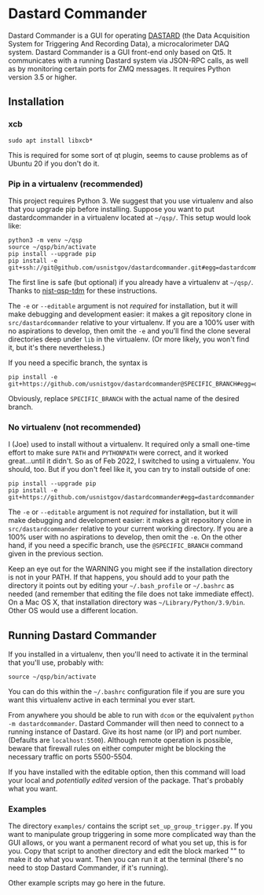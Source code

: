 # Dastard Commander
Dastard Commander is a GUI for operating [DASTARD](https://github.com/usnistgov/dastard) (the Data Acquisition System for Triggering And Recording Data), a microcalorimeter DAQ system. Dastard Commander is a GUI front-end only based on Qt5. It communicates with a running Dastard system via JSON-RPC calls, as well as by monitoring certain ports for ZMQ messages. It requires Python version 3.5 or higher.

## Installation

### xcb
```
sudo apt install libxcb*
```
This is required for some sort of qt plugin, seems to cause problems as of Ubuntu 20 if you don't do it.

### Pip in a virtualenv (recommended)
This project requires Python 3. We suggest that you use virtualenv and also that you upgrade pip before installing. Suppose you want to put dastardcommander in a virtualenv located at `~/qsp/`. This setup would look like:
```
python3 -m venv ~/qsp
source ~/qsp/bin/activate
pip install --upgrade pip
pip install -e git+ssh://git@github.com/usnistgov/dastardcommander.git#egg=dastardcommander
```

The first line is safe (but optional) if you already have a virtualenv at `~/qsp/`. Thanks to [nist-qsp-tdm](https://bitbucket.org/nist_microcal/nist-qsp-tdm/src/master/) for these instructions.

The `-e` or `--editable` argument is not _required_ for installation, but it will make debugging and development easier: it makes a git repository clone in `src/dastardcommander` relative to your virtualenv. If you are a 100% user with no aspirations to develop, then omit the `-e` and you'll find the clone several directories deep under `lib` in the virtualenv. (Or more likely, you won't find it, but it's there nevertheless.)

If you need a specific branch, the syntax is
```
pip install -e git+https://github.com/usnistgov/dastardcommander@SPECIFIC_BRANCH#egg=dastardcommander
```
Obviously, replace `SPECIFIC_BRANCH` with the actual name of the desired branch.

### No virtualenv (not recommended)
I (Joe) used to install without a virtualenv. It required only a small one-time effort to make sure `PATH` and `PYTHONPATH` were correct, and it worked great...until it didn't. So as of Feb 2022, I switched to using a virtualenv. You should, too. But if you don't feel like it, you can try to install outside of one:

```
pip install --upgrade pip
pip install -e git+https://github.com/usnistgov/dastardcommander#egg=dastardcommander
```

The `-e` or `--editable` argument is not _required_ for installation, but it will make debugging and development easier: it makes a git repository clone in `src/dastardcommander` relative to your current working directory. If you are a 100% user with no aspirations to develop, then omit the `-e`. On the other hand, if you need a specific branch, use the `@SPECIFIC_BRANCH` command given in the previous section.

Keep an eye out for the WARNING you might see if the installation directory is not in your PATH. If that happens, you should add to your path the directory it points out by editing your `~/.bash_profile` or `~/.bashrc` as needed (and remember that editing the file does not take immediate effect). On a Mac OS X, that installation directory was `~/Library/Python/3.9/bin`. Other OS would use a different location.

## Running Dastard Commander
If you installed in a virtualenv, then you'll need to activate it in the terminal that you'll use, probably with:
```
source ~/qsp/bin/activate
```
You can do this within the `~/.bashrc` configuration file if you are sure you want this virtualenv active in each terminal you ever start.

From anywhere you should be able to run with `dcom` or the equivalent `python -m dastardcommander`. Dastard Commander will then need to connect to a running instance of Dastard. Give its host name (or IP) and port number. (Defaults are `localhost:5500`). Although remote operation is possible, beware that firewall rules on either computer might be blocking the necessary traffic on ports 5500-5504.

If you have installed with the editable option, then this command will load your local and _potentially edited_ version of the package. That's probably what you want.

### Examples

The directory `examples/` contains the script `set_up_group_trigger.py`. If you want to manipulate group triggering in some more complicated way than the GUI allows, or you want a permanent record of what you set up, this is for you. Copy that script to another directory and edit the block marked "<configuration>" to make it do what you want. Then you can run it at the terminal (there's no need to stop Dastard Commander, if it's running).

Other example scripts may go here in the future.
